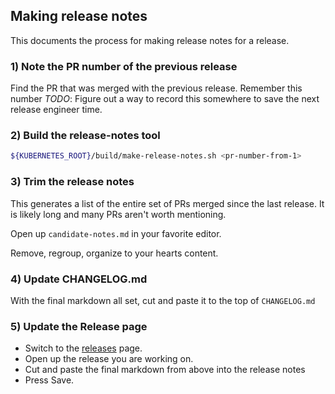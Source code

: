 ## Making release notes
This documents the process for making release notes for a release.

### 1) Note the PR number of the previous release
Find the PR that was merged with the previous release.  Remember this number
_TODO_: Figure out a way to record this somewhere to save the next release engineer time.

### 2) Build the release-notes tool
```bash
${KUBERNETES_ROOT}/build/make-release-notes.sh <pr-number-from-1>
```

### 3) Trim the release notes
This generates a list of the entire set of PRs merged since the last release.  It is likely long
and many PRs aren't worth mentioning.

Open up ```candidate-notes.md``` in your favorite editor.

Remove, regroup, organize to your hearts content.


### 4) Update CHANGELOG.md
With the final markdown all set, cut and paste it to the top of ```CHANGELOG.md```

### 5) Update the Release page
   * Switch to the [releases](https://github.com/GoogleCloudPlatform/kubernetes/releases) page.
   * Open up the release you are working on.
   * Cut and paste the final markdown from above into the release notes
   * Press Save.

